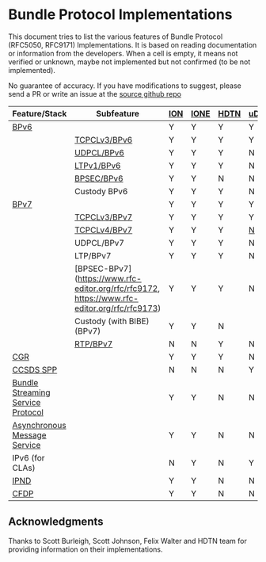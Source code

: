 # Bundle Protocol Implementations

This document tries to list the various features of Bundle Protocol (RFC5050, RFC9171) Implementations. It is based on reading documentation or information from the developers. When a cell is empty, it means not verified or unknown, maybe not implemented but not confirmed (to be not implemented).

No guarantee of accuracy. If you have modifications to suggest, please send a PR or write an issue at the [source github repo](https://github.com/ipnsig-pwg/ipnsig-pwg.github.io)

| Feature/Stack | Subfeature | [ION](https://sourceforge.net/projects/ion-dtn/) | [IONE](https://sourceforge.net/projects/ione/) | [HDTN](https://github.com/nasa/HDTN/wiki/HDTN-Implementation-Features) | [uD3TN](https://gitlab.com/d3tn/ud3tn) | [DTNME](https://github.com/nasa/DTNME) | [BPLib/CFS](https://github.com/nasa/bplib) |
| --- | --- | --- | --- | --- | --- | --- | --- |
| [BPv6](https://www.rfc-editor.org/rfc/rfc5050) | | Y | Y | Y | Y | Y | Y |
|  | [TCPCLv3/BPv6](https://www.rfc-editor.org/rfc/rfc7242) | Y | Y | Y | Y | Y | |
|  | [UDPCL/BPv6](https://www.rfc-editor.org/rfc/rfc7122) | Y | Y | Y | N | Y |  |
|  | [LTPv1/BPv6](https://www.rfc-editor.org/rfc/rfc5326) | Y | Y | Y | N | Y |  |
|  | [BPSEC/BPv6](https://www.rfc-editor.org/rfc/rfc6257) | Y | Y | N | N | Y |  |
|  | Custody BPv6 | Y | Y | Y | N |  |  |
| [BPv7](https://www.rfc-editor.org/rfc/rfc9171) | | Y | Y | Y | Y | | Y |
|  | [TCPCLv3/BPv7](https://www.rfc-editor.org/rfc/rfc7242) | Y | Y | Y | Y |  |  |
|  | [TCPCLv4/BPv7](https://www.rfc-editor.org/rfc/rfc9174) | Y | Y | Y | [N](https://gitlab.com/d3tn/ud3tn/-/issues/40) |  |  |
|  | UDPCL/BPv7 | Y | Y | Y | N |  |  |
|  | LTP/BPv7 | Y | Y | Y | N |  |  |
|  | [BPSEC-BPv7](https://www.rfc-editor.org/rfc/rfc9172, https://www.rfc-editor.org/rfc/rfc9173) | Y | Y | Y | N |  |  |
| | Custody (with BIBE) (BPv7) | Y | Y | N |  |  |  |
| | [RTP/BPv7](https://www.google.com/url?sa=t&rct=j&q=&esrc=s&source=web&cd=&ved=2ahUKEwjrn92gvJaCAxXxFFkFHXY5A1QQFnoECAwQAQ&url=https%3A%2F%2Fcwe.ccsds.org%2Fsis%2Fdocs%2FSIS-MIA%2FDraft%2520Documents%2FRTP%2520over%2520DTN%2520for%2520Video%2F766x3r0_JPM_RID_Answer_TEMP.doc&usg=AOvVaw3YVH8gKoTvgPLxiUC7PgPq&opi=89978449) | N | N | Y | N |  |
| [CGR](https://datatracker.ietf.org/doc/html/draft-burleigh-dtnrg-cgr) | | Y | Y | Y | N |  |  |
| [CCSDS SPP](https://public.ccsds.org/Pubs/133x0b2e1.pdf) | | N | N | N | Y | |  |
| [Bundle Streaming Service Protocol](https://public.ccsds.org/Pubs/730x2g1.pdf) | | Y | Y | N | N |  |  |
| [Asynchronous Message Service](https://public.ccsds.org/Pubs/735x1b1.pdf) | | Y | Y | N | N |  |  |
| IPv6 (for CLAs) | | N | Y | N | Y |  |  |
| [IPND](https://datatracker.ietf.org/doc/draft-johnson-dtn-ipnd/) | | Y | Y | N | N | Y |  |
| [CFDP](https://public.ccsds.org/Pubs/727x0b5.pdf) | | Y | Y | N | N |  |  |

## Acknowledgments
Thanks to Scott Burleigh, Scott Johnson, Felix Walter and HDTN team for providing information on their implementations.